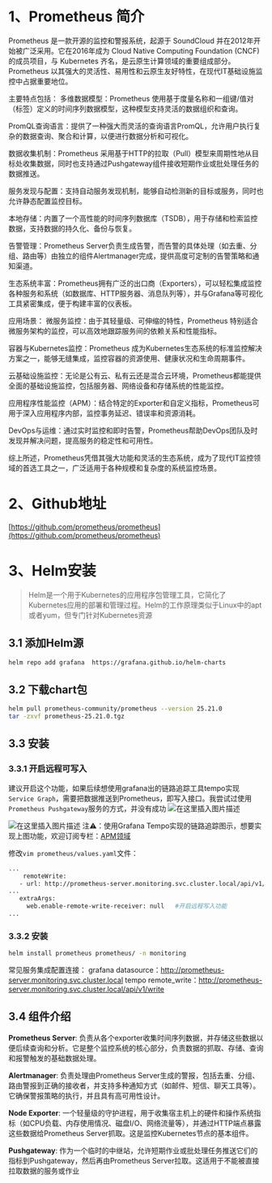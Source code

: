 # 1、Prometheus 简介


Prometheus 是一款开源的监控和警报系统，起源于 SoundCloud 并在2012年开始被广泛采用。它在2016年成为 Cloud Native Computing Foundation (CNCF) 的成员项目，与 Kubernetes 齐名，是云原生计算领域的重要组成部分。Prometheus 以其强大的灵活性、易用性和云原生友好特性，在现代IT基础设施监控中占据重要地位。

主要特点包括：
多维数据模型：Prometheus 使用基于度量名称和一组键/值对（标签）定义的时间序列数据模型，这种模型支持灵活的数据组织和查询。

PromQL查询语言：提供了一种强大而灵活的查询语言PromQL，允许用户执行复杂的数据查询、聚合和计算，以便进行数据分析和可视化。

数据收集机制：Prometheus 采用基于HTTP的拉取（Pull）模型来周期性地从目标处收集数据，同时也支持通过Pushgateway组件接收短期作业或批处理任务的数据推送。

服务发现与配置：支持自动服务发现机制，能够自动检测新的目标或服务，同时也允许静态配置监控目标。

本地存储：内置了一个高性能的时间序列数据库（TSDB），用于存储和检索监控数据，支持数据的持久化、备份与恢复。

告警管理：Prometheus Server负责生成告警，而告警的具体处理（如去重、分组、路由等）由独立的组件Alertmanager完成，提供高度可定制的告警策略和通知渠道。

生态系统丰富：Prometheus拥有广泛的出口商（Exporters），可以轻松集成监控各种服务和系统（如数据库、HTTP服务器、消息队列等），并与Grafana等可视化工具紧密集成，便于构建丰富的仪表板。

应用场景：
微服务监控：由于其轻量级、可伸缩的特性，Prometheus 特别适合微服务架构的监控，可以高效地跟踪服务间的依赖关系和性能指标。

容器与Kubernetes监控：Prometheus 成为Kubernetes生态系统的标准监控解决方案之一，能够无缝集成，监控容器的资源使用、健康状况和生命周期事件。

云基础设施监控：无论是公有云、私有云还是混合云环境，Prometheus都能提供全面的基础设施监控，包括服务器、网络设备和存储系统的性能监控。

应用程序性能监控（APM）：结合特定的Exporter和自定义指标，Prometheus可用于深入应用程序内部，监控事务延迟、错误率和资源消耗。

DevOps与运维：通过实时监控和即时告警，Prometheus帮助DevOps团队及时发现并解决问题，提高服务的稳定性和可用性。

综上所述，Prometheus凭借其强大功能和灵活的生态系统，成为了现代IT监控领域的首选工具之一，广泛适用于各种规模和复杂度的系统监控场景。


# 2、Github地址
[https://github.com/prometheus/prometheus](https://github.com/prometheus/prometheus)

# 3、Helm安装

> Helm是一个用于Kubernetes的应用程序包管理工具，它简化了Kubernetes应用的部署和管理过程。Helm的工作原理类似于Linux中的apt或者yum，但专门针对Kubernetes资源


## 3.1 添加Helm源

```bash
helm repo add grafana  https://grafana.github.io/helm-charts
```

## 3.2 下载chart包

```bash
helm pull prometheus-community/prometheus --version 25.21.0
tar -zxvf prometheus-25.21.0.tgz 
```
## 3.3 安装
### 3.3.1 开启远程可写入
建议开启这个功能，如果后续想使用grafana出的链路追踪工具tempo实现`Service Graph`，需要把数据推送到Prometheus，即写入接口。我尝试过使用`Prometheus Pushgateway`服务的方式，并没有成功
![在这里插入图片描述](https://img-blog.csdnimg.cn/direct/f3ccea0198c94a62a5ae7d944296da76.png)

![在这里插入图片描述](https://img-blog.csdnimg.cn/direct/969e71b02d444a54a7f71ec508c54240.png)
注⚠：使用Grafana Tempo实现的链路追踪图示，想要实现上图功能，欢迎订阅专栏：[APM领域](https://blog.csdn.net/zhanremo3062/category_12552674.html)


修改`vim prometheus/values.yaml`文件：

```bash
...
    remoteWrite:
   - url: http://prometheus-server.monitoring.svc.cluster.local/api/v1/write  # 暴露远程写入API
... 
   extraArgs:
     web.enable-remote-write-receiver: null   #开启远程写入功能
...
```
### 3.3.2 安装

```bash
helm install prometheus prometheus/ -n monitoring
```


常见服务集成配置连接：
grafana datasource：http://prometheus-server.monitoring.svc.cluster.local
tempo remote_write：http://prometheus-server.monitoring.svc.cluster.local/api/v1/write
## 3.4 组件介绍

**Prometheus Server**: 负责从各个exporter收集时间序列数据，并存储这些数据以便后续查询和分析。它是整个监控系统的核心部分，负责数据的抓取、存储、查询和报警触发的基础数据处理。

**Alertmanager**: 负责处理由Prometheus Server生成的警报，包括去重、分组、路由警报到正确的接收者，并支持多种通知方式（如邮件、短信、聊天工具等）。它确保警报策略的执行，并且具有高可用性设计。

**Node Exporter**: 一个轻量级的守护进程，用于收集宿主机上的硬件和操作系统指标（如CPU负载、内存使用情况、磁盘I/O、网络流量等），并通过HTTP端点暴露这些数据给Prometheus Server抓取。这是监控Kubernetes节点的基本组件。

**Pushgateway**: 作为一个临时的中继站，允许短期作业或批处理任务推送它们的指标到Pushgateway，然后再由Prometheus Server拉取。这适用于不能被直接拉取数据的服务或作业
